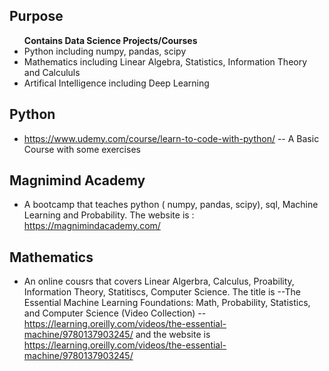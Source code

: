 ## Purpose
<ul><b>Contains Data Science Projects/Courses</b>
  <li>Python including numpy, pandas, scipy</li>
  <li>Mathematics including Linear Algebra, Statistics, Information Theory and Calcululs</li>
  <li>Artifical Intelligence including Deep Learning</li>
</ul>

## Python
* https://www.udemy.com/course/learn-to-code-with-python/ -- A Basic Course with some exercises

## Magnimind Academy 
* A bootcamp that teaches python ( numpy, pandas, scipy), sql, Machine Learning and Probability.  The website is : https://magnimindacademy.com/

## Mathematics
* An online cousrs that covers Linear Algerbra, Calculus, Proability, Information Theory, Statitiscs, Computer Science.  The title is --The Essential Machine Learning Foundations: Math, Probability, Statistics, and Computer Science (Video Collection) -- https://learning.oreilly.com/videos/the-essential-machine/9780137903245/ and the website is https://learning.oreilly.com/videos/the-essential-machine/9780137903245/
